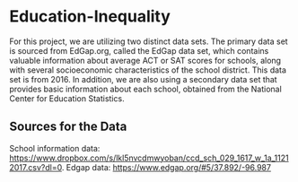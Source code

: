 # Education-Inequality 
For this project, we are utilizing two distinct data sets. The primary data set is sourced from EdGap.org, called the EdGap data set, which contains valuable information about average ACT or SAT scores for schools, along with several socioeconomic characteristics of the school district. This data set is from 2016. In addition, we are also using a secondary data set that provides basic information about each school, obtained from the National Center for Education Statistics.
## Sources for the Data
School information data: https://www.dropbox.com/s/lkl5nvcdmwyoban/ccd_sch_029_1617_w_1a_11212017.csv?dl=0.
Edgap data: https://www.edgap.org/#5/37.892/-96.987
